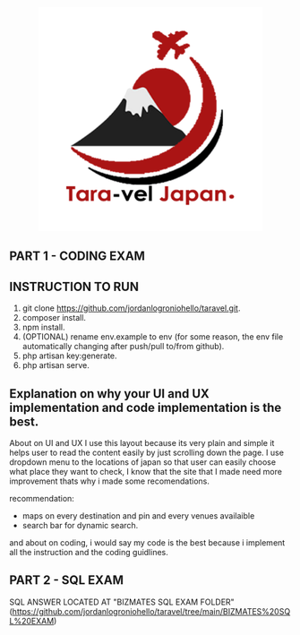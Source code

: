 <p align="center"><a href="#" target="_blank"><img src="https://raw.githubusercontent.com/jordanlogroniohello/taravel/main/public/images/taravellogo.png" width="400"></a></p>

## PART 1 - CODING EXAM

## INSTRUCTION TO RUN
1. git clone https://github.com/jordanlogroniohello/taravel.git.
2. composer install.
3. npm install.
4. (OPTIONAL) rename env.example to env (for some reason, the env file automatically changing after push/pull to/from github).
5. php artisan key:generate.
6. php artisan serve.

## Explanation on why your UI and UX implementation and code implementation is the best.

About on UI and UX I use this layout because its very plain and simple it helps user to read the content easily by just scrolling down the page. I use dropdown menu to the locations of japan so that user can easily choose what place they want to check, I know that the site that I made need more improvement thats why i made some recomendations. 

recommendation:
- maps on every destination and pin and every venues availaible
- search bar for dynamic search.

and about on coding, i would say my code is the best because i implement all the instruction and the coding guidlines.


## PART 2 - SQL EXAM
SQL ANSWER LOCATED AT "BIZMATES SQL EXAM FOLDER" (https://github.com/jordanlogroniohello/taravel/tree/main/BIZMATES%20SQL%20EXAM)



